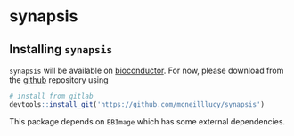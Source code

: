 # synapsis

## Installing `synapsis`

`synapsis` will be available on [bioconductor](https://www.bioconductor.org). For now, please download from the [github](https://gitlab.svi.edu.au/lmcneill/synapsis) repository using

```r
# install from gitlab
devtools::install_git('https://github.com/mcneilllucy/synapsis')
```

This package depends on `EBImage` which has some external dependencies.
